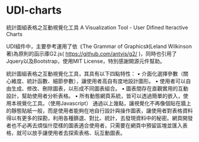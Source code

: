 # UDI-charts
統計圖組表格之互動視覺化工具
A Visualization Tool - User Difined Iteractive Charts

UDI組件中，主要參考運用了依《The Grammar of Graphics》(Leland Wilkinson著)為原則的函示庫G2.js( https://github.com/antvis/g2/ )，同時也引用了Jquery以及Bootstrap，使用MIT License，特別感謝開源元件幫助。

統計圖組表格之互動視覺化工具，其具有以下四點特性：
•	介面化選擇參數（關心維度、統計函數、細節參數），讓使用者高自有度地設計圖形。 
•	使用者可以自由生成、修改、刪除圖表，以形成不同圖表組合。 
•	圖表間存在直觀實用的互動設計，幫助使用者分析表格。 
•	所有動態網頁系統，皆可以透過簡單的嵌入，使用本視覺化工具。（使用Javascript） 
	通過以上幾點，讓視覺化不再像個貼在牆上的靜態貼紙一般，而是使用者能夠在地自行設計與操作圖表，讓使用者對表格資料得以有更多的探勘，利用各種篩選、對比、統計，去發現資料中的秘密。網頁開發者也不必再去煩惱什麼樣的圖表適合使用者，只需要在網頁中預留區塊並匯入表格，就可以放手讓使用者去探索表格、玩互動圖表。
